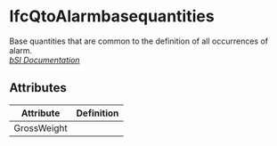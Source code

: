 IfcQtoAlarmbasequantities
=========================
Base quantities that are common to the definition of all occurrences of alarm.  
[ _bSI
Documentation_](https://standards.buildingsmart.org/IFC/DEV/IFC4_2/FINAL/HTML/schema/ifcbuildingcontrolsdomain/qset/qto_alarmbasequantities.htm)


Attributes
----------
| Attribute   | Definition   |
|-------------|--------------|
| GrossWeight |              |
